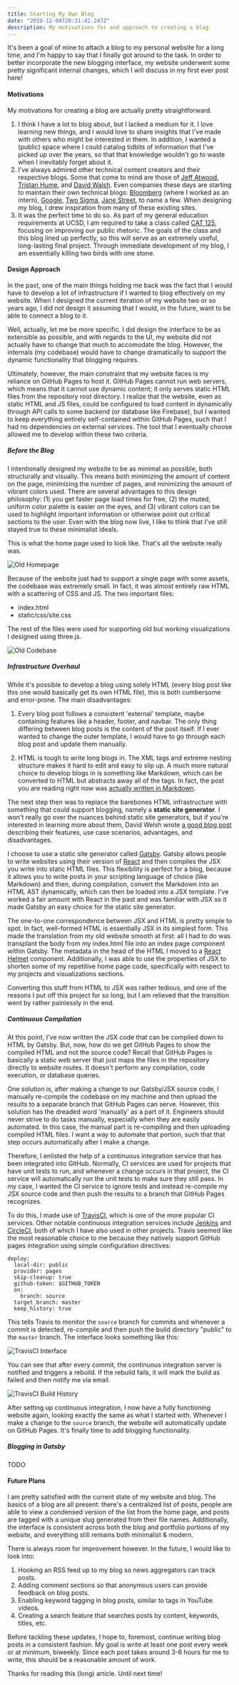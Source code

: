 ```yaml
---
title: Starting My Own Blog
date: "2019-12-04T20:31:42.247Z"
description: My motivations for and approach to creating a blog
---
```


It's been a goal of mine to attach a blog to my personal website for a long time,
and I'm happy to say that I finally got around to the task. In order to better 
incorporate the new blogging interface, my website underwent some pretty significant 
internal changes, which I will discuss in my first ever post here!

#### Motivations

My motivations for creating a blog are actually pretty straightforward.

1. I think I have a lot to blog about, but I lacked a medium for it. I love learning
new things, and I would love to share insights that I've made with others who might
be interested in them. In addition, I wanted a (public) space where I could catalog
tidbits of information that I've picked up over the years, so that that knowledge
wouldn't go to waste when I inevitably forget about it.
2. I've always admired other technical content creators and their respective blogs. 
Some that come to mind are those of [Jeff Atwood](https://blog.codinghorror.com/), 
[Tristan Hume](https://thume.ca/), and [David Walsh](https://davidwalsh.name/). 
Even companies these days are starting to maintain their own technical blogs: 
[Bloomberg](https://www.techatbloomberg.com/blog/) (where I worked as an intern), 
[Google](https://www.blog.google/technology/), [Two Sigma](https://www.twosigma.com/insights/), 
[Jane Street](https://blog.janestreet.com/), to name a few.
When designing my blog, I drew inspiration from many of these existing sites.
3. It was the perfect time to do so. As part of my general education requirements
at UCSD, I am required to take a class called [CAT 125](https://sixth.ucsd.edu/cat/courses/cat-125/index.html),
focusing on improving our public rhetoric. The goals of the class and this blog 
lined up perfectly, so this will serve as an extremely useful, long-lasting final
project. Through immediate development of my blog, I am essentially killing two birds 
with one stone.

#### Design Approach

In the past, one of the main things holding me back was the fact that I would
have to develop a lot of infrastructure if I wanted to blog effectively on my
website. When I designed the current iteration of my website two or so years
ago, I did not design it assuming that I would, in the future, want to be able
to connect a blog to it.

Well, actually, let me be more specific. I did design the interface to be as
extensible as possible, and with regards to the UI, my website did not actually
have to change that much to accomodate the blog. However, the internals (my
codebase) would have to change dramatically to support the dynamic functionality
that blogging requires.

Ultimately, however, the main constraint that my website faces is my reliance on 
GitHub Pages to host it. GitHub Pages cannot run web servers, which means that it
cannot use dynamic content; it only serves static HTML files from the repository 
root directory. I realize that the website, even as static HTML and JS files, could 
be configured to load content in dynamically through API calls to some backend 
(or database like Firebase), but I wanted to keep everything entirely self-contained
within GitHub Pages, such that I had no dependencies on external services. The tool
that I eventually choose allowed me to develop within these two criteria.

##### Before the Blog

I intentionally designed my website to be as minimal as possible, both structurally
and visually. This means both minimizing the amount of content on the page, 
minimizing the number of pages, and minimizing the amount of vibrant colors used.
There are several advantages to this design philosophy: (1) you get faster page load
times for free, (2) the muted, uniform color palette is easier on the eyes, and (3)
vibrant colors can be used to highlight important information or otherwise point
out critical sections to the user. Even with the blog now live, I like to think that 
I've still stayed true to these minimalist ideals.

This is what the home page used to look like. That's all the website really was.

![Old Homepage](./old-homepage.jpg)

Because of the website just had to support a single page with some assets, the
codebase was extremely small. In fact, it was almost entirely raw HTML with a
scattering of CSS and JS. The two important files:

* index.html
* static/css/site.css

The rest of the files were used for supporting old but working visualizations I 
designed using three.js.

![Old Codebase](./old-codebase.jpg)

##### Infrastructure Overhaul

While it's possible to develop a blog using solely HTML (every blog post like 
this one would basically get its own HTML file), this is both cumbersome and
error-prone. The main disadvantages:

1. Every blog post follows a consistent 'external' template, maybe containing
features like a header, footer, and navbar. The only thing differing between
blog posts is the content of the post itself. If I ever wanted to change the
outer template, I would have to go through each blog post and update them
manually. 

2. HTML is tough to write long blogs in. The XML tags and extreme nesting 
structure makes it hard to edit and easy to slip up. A much more natural
choice to develop blogs in is something like Markdown, which can be converted
to HTML but abstracts away all of the tags. In fact, the post you are reading 
right now was [actually written in Markdown](https://github.com/dmhacker/dmhacker.github.io/blob/source/content/blog/blog-12-04-2019-starting-a-blog/index.md).

The next step then was to replace the barebones HTML infrastructure with 
something that could support blogging, namely a <b>static site generator</b>.
I won't really go over the nuances behind static site generators, but if you're
interested in learning more about them, David Welsh wrote 
[a good blog post](https://davidwalsh.name/introduction-static-site-generators)
describing their features, use case scenarios, advantages, and disadvantages.

I choose to use a static site generator called [Gatsby](https://www.gatsbyjs.org/). Gatsby allows people
to write websites using their version of [React](https://reactjs.org/) and then compiles the JSX
you write into static HTML files. This flexibility is perfect for a blog,
because it allows you to write posts in your scripting language of choice
(like Markdown) and then, during compilation, convert the Markdown into
an HTML AST dynamically, which can then be loaded into a JSX template. I've
worked a fair amount with React in the past and was familiar with JSX so it 
made Gatsby an easy choice for the static site generator. 

The one-to-one correspondence between JSX and HTML is pretty simple to spot.
In fact, well-formed HTML is essentially JSX in its simplest form. This
made the translation from my old website smooth at first: all I had to
do was transplant the body from my index.html file into an index page
component within Gatsby. The metadata in the head of the HTML I moved
to a [React Helmet](https://github.com/nfl/react-helmet) component. 
Additionally, I was able to use the properties of JSX to shorten some of my 
repetitive home page code, specifically with respect to my projects and 
visualizations sections.

Converting this stuff from HTML to JSX was rather tedious, and one of the
reasons I put off this project for so long, but I am relieved that the
transition went by rather painlessly in the end.

##### Continuous Compilation 

At this point, I've now written the JSX code that can be compiled down to
HTML by Gatsby. But, now, how do we get GitHub Pages to show the
compiled HTML and not the source code? Recall that GitHub Pages is basically
a static web server that just maps the files in the repository directly to
website routes. It doesn't perform any compilation, code execution, or
database queries.

One solution is, after making a change to our Gatsby/JSX source code,
I manually re-compile the codebase on my machine and then upload
the results to a separate branch that GitHub Pages can serve. However,
this solution has the dreaded word 'manually' as a part of it. Engineers
should never strive to do tasks manually, especially when they are easily
automated. In this case, the manual part is re-compiling and then uploading
compiled HTML files. I want a way to automate that portion, such that that step
occurs automatically after I make a change.

Therefore, I enlisted the help of a continuous integration service that has
been integrated into GitHub. Normally, CI services are used for projects that
have unit tests to run, and whenever a change occurs in that project, the CI
service will automatically run the unit tests to make sure they still pass. 
In my case, I wanted the CI service to ignore tests and instead re-compile
my JSX source code and then push the results to a branch that GitHub Pages
recognizes.

To do this, I made use of [TravisCI](https://travis-ci.com/), which is one of the more popular CI
services. Other notable continuous integration services include [Jenkins](https://jenkins.io/)
and [CircleCI](https://circleci.com/), both of which I have also used in other projects. Travis
seemed like the most reasonable choice to me because they natively support
GitHub pages integration using simple configuration directives:

```
deploy:
  local-dir: public
  provider: pages
  skip-cleanup: true
  github-token: $GITHUB_TOKEN  
  on:
    branch: source
  target_branch: master
  keep_history: true
```

This tells Travis to monitor the `source` branch for commits and whenever
a commit is detected, re-compile and then push the build directory "public"
to the `master` branch. The interface looks something like this:

![TravisCI Interface](./travis-ci-interface.jpg)

You can see that after every commit, the continuous integration server is
notified and triggers a rebuild. If the rebuild fails, it will mark the build
as failed and then notify me via email.

![TravisCI Build History](./travis-ci-builds.jpg)

After setting up continuous integration, I now have a fully functioning website
again, looking exactly the same as what I started with. Whenever I make a change
to the `source` branch, the website will automatically update on GitHub Pages. 
It's finally time to add blogging functionality.

##### Blogging in Gatsby

TODO

#### Future Plans

I am pretty satisfied with the current state of my website and blog.
The basics of a blog are all present: there's a centralized list of posts, people 
are able to view a condensed version of the list from the home page, and posts are 
tagged with a unique slug generated from their file names. Additionally, the interface
is consistent across both the blog and portfolio portions of my website, and everything
still remains both minimalist & modern.

There is always room for improvement however. In the future, I would like to look into:

1. Hooking an RSS feed up to my blog so news aggregators can track posts.
2. Adding comment sections so that anonymous users can provide feedback on blog posts.
3. Enabling keyword tagging in blog posts, similar to tags in YouTube videos.
4. Creating a search feature that searches posts by content, keywords, titles, etc.

Before tackling these updates, I hope to, foremost, continue writing blog posts in a
consistent fashion. My goal is write at least one post every week or at minimum, biweekly.
Since each post takes around 3-6 hours for me to write, this should be a reasonable 
amount of work.

Thanks for reading this (long) article. Until next time!
